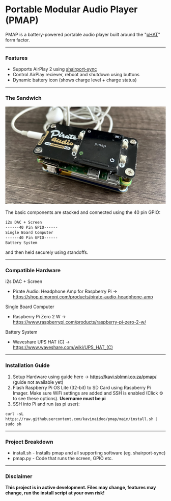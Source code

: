 # Portable Modular Audio Player (PMAP)

PMAP is a battery-powered portable audio player built around the "[pHAT](https://www.okdo.com/blog/your-guide-to-hats-and-phats/)" form factor.

---


### Features
* Supports AirPlay 2 using [shairport-sync](https://github.com/mikebrady/shairport-sync)
* Control AirPlay reciever, reboot and shutdown using buttons
* Dynamic battery icon (shows charge level + charge status)
---


### The Sandwich

![pmap](pmap.jpg)

The basic components are stacked and connected using the 40 pin GPIO:
````
i2s DAC + Screen
------40 Pin GPIO------
Single Board Computer
------40 Pin GPIO------
Battery System
````
and then held securely using standoffs.

---


### Compatible Hardware
i2s DAC + Screen
* Pirate Audio: Headphone Amp for Raspberry Pi -> https://shop.pimoroni.com/products/pirate-audio-headphone-amp

Single Board Computer
* Raspberry Pi Zero 2 W -> https://www.raspberrypi.com/products/raspberry-pi-zero-2-w/

Battery System
* Waveshare UPS HAT (C) -> https://www.waveshare.com/wiki/UPS_HAT_(C)

---

### Installation Guide
1. Setup Hardware using guide here -> ~~https://kavi.sblmnl.co.za/pmap/~~ (guide not available yet)
2. Flash Raspberry Pi OS Lite (32-bit) to SD Card using Raspberry Pi Imager. Make sure WiFi settings are added and SSH is enabled (Click ⚙️ to see these options). **Username must be pi**
3. SSH into Pi and run (as pi user):
````
curl -sL https://raw.githubusercontent.com/kavinaidoo/pmap/main/install.sh | sudo sh
````
---

### Project Breakdown
* install.sh - Installs pmap and all supporting software (eg. shairport-sync)
* pmap.py - Code that runs the screen, GPIO etc.

---
### Disclaimer
**This project is in active development. Files may change, features may change, run the install script at your own risk!**